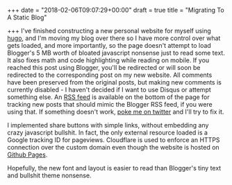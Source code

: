 +++
date = "2018-02-06T09:07:29+00:00"
draft = true
title = "Migrating To A Static Blog"

+++
I've finished constructing a new personal website for myself using [hugo](https://gohugo.io/), and I'm moving my blog over there so I have more control over what gets loaded, and more importantly, so the page doesn't attempt to load Blogger's 5 MB worth of bloated javascript nonsense just to read some text. It also fixes math and code highlighting while reading on mobile. If you reached this post using Blogger, you'll be redirected or will soon be redirected to the corresponding post on my new website. All comments have been preserved from the original posts, but making new comments is currently disabled - I haven't decided if I want to use Disqus or attempt something else. An [RSS feed](https://blackhole12.com/index.xml) is available on the bottom of the page for tracking new posts that should mimic the Blogger RSS feed, if you were using that. If something doesn't work, [poke me on twitter](https://twitter.com/blackhole0173) and I'll try to fix it.

I implemented share buttons with simple links, without embedding any crazy javascript bullshit. In fact, the only external resource loaded is a Google tracking ID for pageviews. Cloudflare is used to enforce an HTTPS connection over the custom domain even though the website is hosted on [Github Pages](https://github.com/blackhole12/blackhole12.github.io).

Hopefully, the new font and layout is easier to read than Blogger's tiny text and bullshit theme nonsense.